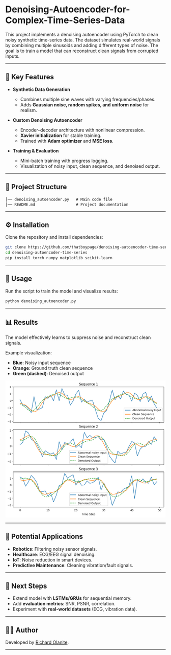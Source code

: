 # Denoising-Autoencoder-for-Complex-Time-Series-Data
This project implements a denoising autoencoder using PyTorch to clean noisy synthetic time-series data. The dataset simulates real-world signals by combining multiple sinusoids and adding different types of noise. The goal is to train a model that can reconstruct clean signals from corrupted inputs.

---

## 🔑 Key Features

* **Synthetic Data Generation**

  * Combines multiple sine waves with varying frequencies/phases.
  * Adds **Gaussian noise, random spikes, and uniform noise** for realism.

* **Custom Denoising Autoencoder**

  * Encoder–decoder architecture with nonlinear compression.
  * **Xavier initialization** for stable training.
  * Trained with **Adam optimizer** and **MSE loss**.

* **Training & Evaluation**

  * Mini-batch training with progress logging.
  * Visualization of noisy input, clean sequence, and denoised output.

---

## 📂 Project Structure

```
│── denoising_autoencoder.py   # Main code file  
│── README.md                  # Project documentation  
```

---

## ⚙️ Installation

Clone the repository and install dependencies:

```bash
git clone https://github.com/thatboypage/denoising-autoencoder-time-series.git
cd denoising-autoencoder-time-series
pip install torch numpy matplotlib scikit-learn
```

---

## 🚀 Usage

Run the script to train the model and visualize results:

```bash
python denoising_autoencoder.py
```

---

## 📊 Results

The model effectively learns to suppress noise and reconstruct clean signals.

Example visualization:

* **Blue**: Noisy input sequence
* **Orange**: Ground truth clean sequence
* **Green (dashed)**: Denoised output

<p align="center">
  <img src="results_example.png" width="600">
</p>

---

## 🔮 Potential Applications

* **Robotics**: Filtering noisy sensor signals.
* **Healthcare**: ECG/EEG signal denoising.
* **IoT**: Noise reduction in smart devices.
* **Predictive Maintenance**: Cleaning vibration/fault signals.

---

## 📌 Next Steps

* Extend model with **LSTMs/GRUs** for sequential memory.
* Add **evaluation metrics**: SNR, PSNR, correlation.
* Experiment with **real-world datasets** (ECG, vibration data).

---

## 👨‍💻 Author

Developed by [Richard Olanite](https://www.linkedin.com/in/richard-olanite-55b4b0241/).

---
